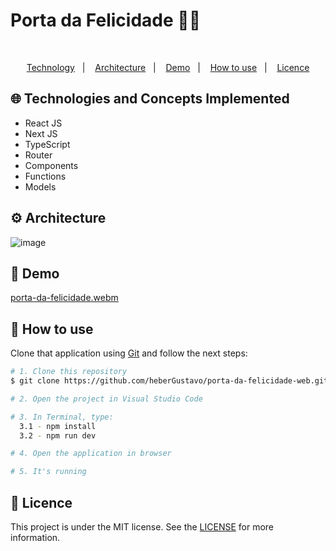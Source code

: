 <h1>Porta da Felicidade 🤹🚪</h1>
</br>

<p align="center">
  <a href="#globe_with_meridians-Technologies-and-Concepts-Implemented">Technology</a>&nbsp;&nbsp;&nbsp;|&nbsp;&nbsp;&nbsp;
   <a href="#gear-Architecture">Architecture</a>&nbsp;&nbsp;&nbsp;|&nbsp;&nbsp;&nbsp;
   <a href="#round_pushpin-demo">Demo</a>&nbsp;&nbsp;&nbsp;|&nbsp;&nbsp;&nbsp;
  <a href="#wrench-How-to-use">How to use</a>&nbsp;&nbsp;&nbsp;|&nbsp;&nbsp;&nbsp;
  <a href="#memo-Licence">Licence</a>
</p>

## :globe_with_meridians: Technologies and Concepts Implemented

- React JS
- Next JS
- TypeScript
- Router
- Components
- Functions
- Models

## :gear: Architecture
![image](https://github.com/user-attachments/assets/82075bc4-2f85-4078-be57-86af3aa81e3f)

## :round_pushpin: Demo
[porta-da-felicidade.webm](https://github.com/user-attachments/assets/7ce1e118-6f48-48eb-aa48-19d42974a2b2)

## :wrench: How to use

Clone that application using [Git](https://git-scm.com) and follow the next steps:

```bash
# 1. Clone this repository
$ git clone https://github.com/heberGustavo/porta-da-felicidade-web.git

# 2. Open the project in Visual Studio Code

# 3. In Terminal, type:
  3.1 - npm install
  3.2 - npm run dev

# 4. Open the application in browser

# 5. It's running 

```


## :memo: Licence 
This project is under the MIT license. See the [LICENSE](https://github.com/heberGustavo/sorteios/blob/main/LICENSE) for more information.
